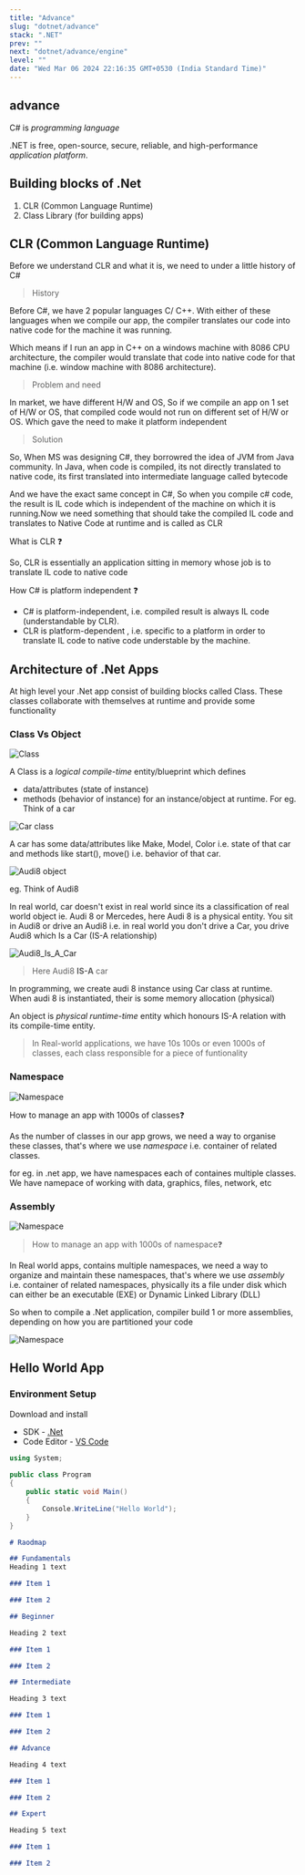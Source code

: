```yaml
---
title: "Advance"
slug: "dotnet/advance"
stack: ".NET"
prev: ""
next: "dotnet/advance/engine"
level: ""
date: "Wed Mar 06 2024 22:16:35 GMT+0530 (India Standard Time)"
---
```


## advance 

C# is *programming language*

.NET is free, open-source, secure, reliable, and high-performance *application platform*.

## Building blocks of .Net

1. CLR (Common Language Runtime)
2. Class Library (for building apps) 

## CLR (Common Language Runtime)

Before we understand CLR and what it is, we need to under a little history of C#

> History

Before C#, we have 2 popular languages  C/ C++. With either of these languages when we compile our app, the compiler translates our code into native code for the machine it was running.

Which means if I run an app in C++ on a windows machine with 8086 CPU architecture, the compiler would translate that code into native code for that machine (i.e. window machine with 8086 architecture). 

> Problem and need

In market, we have different H/W and OS, So if we compile an app on 1 set of H/W or OS, that compiled code would not run on different set of H/W or OS. Which gave the need to make it platform independent

> Solution

So, When MS was designing C#, they borrowred the idea of JVM from Java community. In Java, when code is compiled, its not directly translated to native code, its first translated into intermediate language called bytecode

And we have the exact same concept in C#, So when you compile c# code, the result is IL code which is independent of the machine on which it is running.Now we need something that should take the compiled IL code and translates to Native Code at runtime and is called as CLR

What is CLR ❓

So, CLR is essentially an application sitting in memory whose job is to translate IL code to native code

How C# is platform independent ❓

- C# is platform-independent, i.e.  compiled result is always IL code (understandable by CLR).
- CLR is platform-dependent , i.e. specific to a platform in order to translate IL code to native code understable by the machine.

## Architecture of .Net Apps

At high level your .Net app consist of building blocks called Class. These classes collaborate with themselves at runtime and provide some functionality

### Class Vs Object

![Class](https://www.plantuml.com/plantuml/png/SoWkIImgAStDuKhEIImkLd06aTLS2WgwAOabYLmAyV50jdPkQab6Veg69bSjbqDgNWfGEG00)


A Class is a *logical compile-time* entity/blueprint which defines 
- data/attributes (state of instance)
- methods (behavior of instance) for an instance/object at runtime. For eg. Think of a car

![Car class](https://www.plantuml.com/plantuml/png/SoWkIImgAStDuKhEIImkLd1EBAhcKb3GpKtCJWNJ-IcfEI16SdvEVX6NGdmyaACDrgIX2MBcvfUb0bcrN0wfUIb0Sm00)

A car has some data/attributes like Make, Model, Color i.e. state of that car and methods like start(), move() i.e. behavior of that car.

![Audi8 object](https://www.plantuml.com/plantuml/png/SoWkIImgAStDuKhEIImkLd0iJScqgEPIKD3DJSnE1TFvAQav84PoVav-4PT2V3oGemtMfg49OkRcbwL2MQN5cSb0PYsNGsfU2j1G0000)

eg. Think of Audi8

In real world, car doesn't exist in real world since its a classification of real world object ie. Audi 8 or Mercedes, here Audi 8 is a physical entity. 
You sit in Audi8 or drive an Audi8 i.e. in real world you don't drive a Car, you drive Audi8 which Is a Car (IS-A relationship) 

![Audi8_Is_A_Car](http://www.plantuml.com/plantuml/png/FO-_3W8X38VtFaL7ZU5cOnpkukHZ460WWaqek9oykvLmdVed_NqVh5njgIqdSCaouyEM7T1a-mh_GZuagOuI5J06y3BkJsVfCds2D7qcj-RZLRAxNDJe-cJeE5awArDNojRDuK2nDOvkwEI9UFykon3Y3PziDbZ3syilVW00)

> Here Audi8 **IS-A** car

In programming, we create audi 8 instance using Car class at runtime. When audi 8 is instantiated, their is some memory allocation (physical)

An object is *physical runtime-time* entity which honours IS-A relation with its compile-time entity.


> In Real-world applications, we have 10s 100s or even 1000s of classes, each class responsible for a piece of funtionality

### Namespace

![Namespace](https://www.plantuml.com/plantuml/png/SoWkIImgAStDuIf8JCvEJ4zLKF9Bp4qj1l9IbHIgkHGKefrp4ekB5HnZ4Mmd9BOp4jibbgkMoo4rBmLe7W00)

How to manage an app with 1000s of classes❓

As the number of classes in our app grows, we need a way to organise these classes, that's where we use *namespace* i.e. container of related classes.

for eg. in .net app, we have namespaces each of containes multiple classes. We have namepace of working with data, graphics, files, network, etc

### Assembly

![Namespace](https://www.plantuml.com/plantuml/png/SoWkIImgAStDuIf8JCvEJ4zLK78iBaxDJSgfL5Aevb9GYFPBp4qj1agcAZZ6elATqFZEQ7oNMAvQBeVKl1IWyG00)

> How to manage an app with 1000s of namespace❓

In Real world apps, contains multiple namespaces, we need a way to organize and maintain these namespaces, that's where we use *assembly* i.e. container of related namespaces, physically its a file under disk which can either be an executable (EXE) or Dynamic Linked Library (DLL)

So when to compile a .Net application, compiler build 1 or more assemblies, depending on how you are partitioned your code

![Namespace](https://www.plantuml.com/plantuml/png/SoWkIImgAStDuIf8JCvEJ4zLK78iACZ9J4uioSpFKrAevb9GY7OiBaxDJSgfL72CHU4weNATKRakiLorN0wfUIb0qm40)


## Hello World App

### Environment Setup

Download and install
- SDK - [.Net](https://dotnet.microsoft.com/en-us/download)
- Code Editor - [VS Code](https://code.visualstudio.com/download)

```csharp
using System;
					
public class Program
{
	public static void Main()
	{
		Console.WriteLine("Hello World");
	}
}
```


```markdown markmap
# Raodmap

## Fundamentals
Heading 1 text

### Item 1

### Item 2

## Beginner

Heading 2 text

### Item 1

### Item 2

## Intermediate

Heading 3 text

### Item 1

### Item 2

## Advance

Heading 4 text

### Item 1

### Item 2

## Expert

Heading 5 text

### Item 1

### Item 2
```

